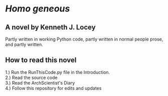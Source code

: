 # *Homo geneous*

## A novel by Kenneth J. Locey
Partly written in working Python code, partly written in normal people prose, and partly written.

## How to read this novel
1.) Run the RunThisCode.py file in the Introduction.  
2.) Read the source code  
3.) Read the ArchScientist's Diary  
4.) Follow this repository for edits and updates
